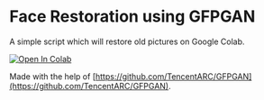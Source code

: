 # Face Restoration using GFPGAN

A simple script which will restore old pictures on Google Colab.

[![Open In Colab](https://colab.research.google.com/assets/colab-badge.svg)](https://drive.google.com/file/d/1cE65JlFxdQ70tgQ62jg2mm75jhcljZ5e/view?usp=sharing)

Made with the help of [https://github.com/TencentARC/GFPGAN](https://github.com/TencentARC/GFPGAN).
